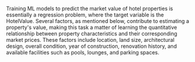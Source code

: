 Training ML models to predict the market value of hotel properties is essentially a regression problem, where the target variable is the HotelValue. Several factors, as mentioned below, contribute to estimating a property's value, making this task a matter of learning the quantitative relationship between property characteristics and their corresponding market prices. These factors include location, land size, architectural design, overall condition, year of construction, renovation history, and available facilities such as pools, lounges, and parking spaces.

